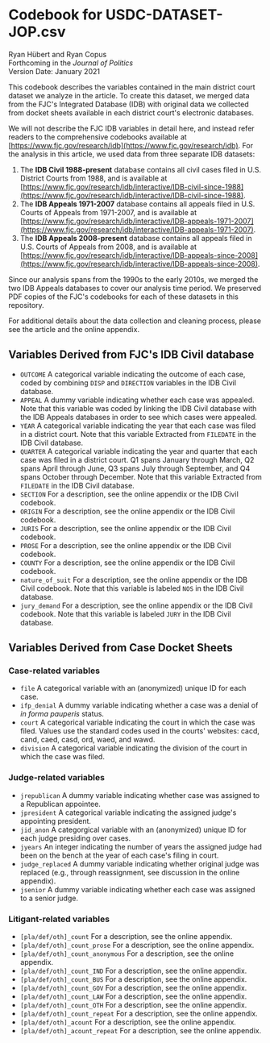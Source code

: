 # Codebook for USDC-DATASET-JOP.csv

Ryan Hübert and Ryan Copus  
Forthcoming in the _Journal of Politics_  
Version Date: January 2021

This codebook describes the variables contained in the main district court 
dataset we analyze in the article. To create this dataset, we merged data from
the FJC's Integrated Database (IDB) with original data we collected from docket
sheets available in each district court's electronic databases.

We will not describe the FJC IDB variables in detail here, and instead refer 
readers to the comprehensive codebooks available at 
[https://www.fjc.gov/research/idb](https://www.fjc.gov/research/idb). For the 
analysis in this article, we used data from three separate IDB datasets:

1. The **IDB Civil 1988-present** database contains all civil cases filed in 
   U.S. District Courts from 1988, and is available at 
   [https://www.fjc.gov/research/idb/interactive/IDB-civil-since-1988](https://www.fjc.gov/research/idb/interactive/IDB-civil-since-1988).  
2. The **IDB Appeals 1971-2007** database contains all appeals filed in 
   U.S. Courts of Appeals from 1971-2007, and is available at 
   [https://www.fjc.gov/research/idb/interactive/IDB-appeals-1971-2007](https://www.fjc.gov/research/idb/interactive/IDB-appeals-1971-2007).
3. The **IDB Appeals 2008-present** database contains all appeals filed in 
   U.S. Courts of Appeals from 2008, and is available at 
   [https://www.fjc.gov/research/idb/interactive/IDB-appeals-since-2008](https://www.fjc.gov/research/idb/interactive/IDB-appeals-since-2008).

Since our analysis spans from the 1990s to the early 2010s, we merged the two 
IDB Appeals databases to cover our analysis time period. We preserved PDF copies 
of the FJC's codebooks for each of these datasets in this repository.

For additional details about the data collection and cleaning process, please 
see the article and the online appendix.

## Variables Derived from FJC's IDB Civil database

- `OUTCOME` A categorical variable indicating the outcome of each case, coded by 
  combining `DISP` and `DIRECTION` variables in the IDB Civil database.   
- `APPEAL` A dummy variable indicating whether each case was appealed. Note that 
  this variable was coded by linking the IDB Civil database with the IDB Appeals 
  databases in order to see which cases were appealed.
- `YEAR` A categorical variable indicating the year that each case was filed in 
  a district court. Note that this variable Extracted from `FILEDATE` in the 
  IDB Civil database.
- `QUARTER` A categorical variable indicating the year and quarter that each 
  case was filed in a district court. Q1 spans January through March, Q2 spans 
  April through June, Q3 spans July through September, and Q4 spans October 
  through December. Note that this variable Extracted from `FILEDATE` in the 
  IDB Civil database.
- `SECTION` For a description, see the online appendix or the IDB Civil codebook.
- `ORIGIN` For a description, see the online appendix or the IDB Civil codebook.  
- `JURIS` For a description, see the online appendix or the IDB Civil codebook.  
- `PROSE` For a description, see the online appendix or the IDB Civil codebook.  
- `COUNTY` For a description, see the online appendix or the IDB Civil codebook.  
- `nature_of_suit` For a description, see the online appendix or the IDB Civil codebook. 
  Note that this variable is labeled `NOS` in the IDB Civil database.
- `jury_demand` For a description, see the online appendix or the IDB Civil codebook. 
  Note that this variable is labeled `JURY` in the IDB Civil database. 

## Variables Derived from Case Docket Sheets

### Case-related variables
- `file` A categorical variable with an (anonymized) unique ID for each case.
- `ifp_denial` A dummy variable indicating whether a case was a denial of _in 
  forma pauperis_ status. 
- `court` A categorical variable indicating the court in which the case was 
  filed. Values use the standard codes used in the courts' websites: cacd, cand, 
  caed, casd, ord, waed, and wawd.
- `division` A categorical variable indicating the division of the court in 
  which the case was filed. 

### Judge-related variables
- `jrepublican` A dummy variable indicating whether case was assigned to a 
  Republican appointee.
- `jpresident` A categorical variable indicating the assigned judge's appointing
  president. 
- `jid_anon` A categorgical variable with an (anonymized) unique ID for each 
  judge presiding over cases. 
- `jyears` An integer indicating the number of years the assigned judge had been 
  on the bench at the year of each case's filing in court. 
- `judge_replaced` A dummy variable indicating whether original judge was 
  replaced (e.g., through reassignment, see discussion in the online appendix). 
- `jsenior` A dummy variable indicating whether each case was assigned to a 
  senior judge. 

### Litigant-related variables
- `[pla/def/oth]_count` For a description, see the online appendix.
- `[pla/def/oth]_count_prose` For a description, see the online appendix.
- `[pla/def/oth]_count_anonymous` For a description, see the online appendix.
- `[pla/def/oth]_count_IND` For a description, see the online appendix.
- `[pla/def/oth]_count_BUS` For a description, see the online appendix.
- `[pla/def/oth]_count_GOV` For a description, see the online appendix.
- `[pla/def/oth]_count_LAW` For a description, see the online appendix.
- `[pla/def/oth]_count_OTH` For a description, see the online appendix.
- `[pla/def/oth]_count_repeat` For a description, see the online appendix.
- `[pla/def/oth]_acount` For a description, see the online appendix.
- `[pla/def/oth]_acount_repeat` For a description, see the online appendix.